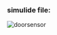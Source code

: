 ### simulide file:
![doorsensor](https://user-images.githubusercontent.com/101114968/164713085-c191989f-8c75-4437-bb5e-46b5d1721b84.png)
